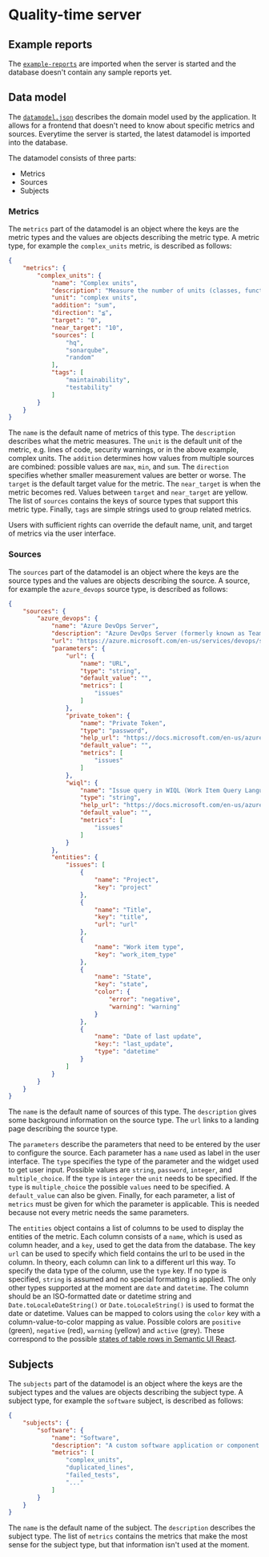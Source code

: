 # Quality-time server

## Example reports

The [`example-reports`](example-reports) are imported when the server is started and the database doesn't contain any sample reports yet.

## Data model

The [`datamodel.json`](datamodel.json) describes the domain model used by the application. It allows for a frontend that doesn't need to know about specific metrics and sources. Everytime the server is started, the latest datamodel is imported into the database.

The datamodel consists of three parts:

- Metrics
- Sources
- Subjects

### Metrics

The `metrics` part of the datamodel is an object where the keys are the metric types and the values are objects describing the metric type. A metric type, for example the `complex_units` metric, is described as follows:

```json
{
    "metrics": {
        "complex_units": {
            "name": "Complex units",
            "description": "Measure the number of units (classes, functions, methods, files) that are too complex.",
            "unit": "complex units",
            "addition": "sum",
            "direction": "≦",
            "target": "0",
            "near_target": "10",
            "sources": [
                "hq",
                "sonarqube",
                "random"
            ],
            "tags": [
                "maintainability",
                "testability"
            ]
        }
    }
}
```

The `name` is the default name of metrics of this type. The `description` describes what the metric measures. The `unit` is the default unit of the metric, e.g. lines of code, security warnings, or in the above example, complex units. The `addition` determines how values from multiple sources are combined: possible values are `max`, `min`, and `sum`. The `direction` specifies whether smaller measurement values are better or worse. The `target` is the default target value for the metric. The `near_target` is when the metric becomes red. Values between `target` and `near_target` are yellow. The list of `sources` contains the keys of source types that support this metric type. Finally, `tags` are simple strings used to group related metrics.

Users with sufficient rights can override the default name, unit, and target of metrics via the user interface.

### Sources

The `sources` part of the datamodel is an object where the keys are the source types and the values are objects describing the source. A source, for example the `azure_devops` source type, is described as follows:

```json
{
    "sources": {
        "azure_devops": {
            "name": "Azure DevOps Server",
            "description": "Azure DevOps Server (formerly known as Team Foundation Server) by Microsoft provides source code management, reporting, requirements management, project management, automated builds, testing and release management.",
            "url": "https://azure.microsoft.com/en-us/services/devops/server/",
            "parameters": {
                "url": {
                    "name": "URL",
                    "type": "string",
                    "default_value": "",
                    "metrics": [
                        "issues"
                    ]
                },
                "private_token": {
                    "name": "Private Token",
                    "type": "password",
                    "help_url": "https://docs.microsoft.com/en-us/azure/devops/organizations/accounts/use-personal-access-tokens-to-authenticate?view=azure-devops",
                    "default_value": "",
                    "metrics": [
                        "issues"
                    ]
                },
                "wiql": {
                    "name": "Issue query in WIQL (Work Item Query Language)",
                    "type": "string",
                    "help_url": "https://docs.microsoft.com/en-us/azure/devops/boards/queries/wiql-syntax?view=azure-devops",
                    "default_value": "",
                    "metrics": [
                        "issues"
                    ]
                }
            },
            "entities": {
                "issues": [
                    {
                        "name": "Project",
                        "key": "project"
                    },
                    {
                        "name": "Title",
                        "key": "title",
                        "url": "url"
                    },
                    {
                        "name": "Work item type",
                        "key": "work_item_type"
                    },
                    {
                        "name": "State",
                        "key": "state",
                        "color": {
                            "error": "negative",
                            "warning": "warning"
                        }
                    },
                    {
                        "name": "Date of last update",
                        "key:": "last_update",
                        "type": "datetime"
                    }
                ]
            }
        }
    }
}
```

The `name` is the default name of sources of this type. The `description` gives some background information on the source type. The `url` links to a landing page describing the source type.

The `parameters` describe the parameters that need to be entered by the user to configure the source. Each parameter has a `name` used as label in the user interface. The `type` specifies the type of the parameter and the widget used to get user input. Possible values are `string`, `password`, `integer`, and `multiple_choice`. If the `type` is `integer` the `unit` needs to be specified. If the `type` is `multiple_choice` the possible `values` need to be specified. A `default_value` can also be given. Finally, for each parameter, a list of `metrics` must be given for which the parameter is applicable. This is needed because not every metric needs the same parameters.

The `entities` object contains a list of columns to be used to display the entities of the metric. Each column consists of a `name`, which is used as column header, and a `key`, used to get the data from the database. The key `url` can be used to specify which field contains the url to be used in the column. In theory, each column can link to a different url this way. To specify the data type of the column, use the `type` key. If no type is specified, `string` is assumed and no special formatting is applied. The only other types supported at the moment are `date` and `datetime`. The column should be an ISO-formatted date or datetime string and `Date.toLocaleDateString()` or `Date.toLocaleString()` is used to format the date or datetime. Values can be mapped to colors using the `color` key with a column-value-to-color mapping as value. Possible colors are `positive` (green), `negative` (red), `warning` (yellow) and `active` (grey). These correspond to the possible [states of table rows in Semantic UI React](https://react.semantic-ui.com/collections/table/#states).

## Subjects

The `subjects` part of the datamodel is an object where the keys are the subject types and the values are objects describing the subject type. A subject type, for example the `software` subject, is described as follows:

```json
{
    "subjects": {
        "software": {
            "name": "Software",
            "description": "A custom software application or component.",
            "metrics": [
                "complex_units",
                "duplicated_lines",
                "failed_tests",
                "..."
            ]
        }
    }
}
```

The `name` is the default name of the subject. The `description` describes the subject type. The list of `metrics` contains the metrics that make the most sense for the subject type, but that information isn't used at the moment.
